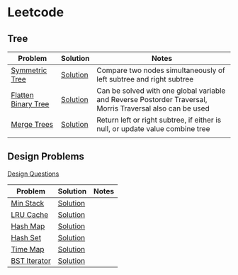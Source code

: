 # Leetcode

## Tree

[Symmetric Tree Problem]:https://leetcode.com/problems/symmetric-tree/description/
[Symmetric Tree  Solution]: https://github.com/GuptaRoshan/problem-solving/blob/main/src/leetcode/tree/SymmetricTree.java

[Flatten Binary Tree LinkedList]: https://leetcode.com/problems/flatten-binary-tree-to-linked-list/description/
[Flatten Binary Tree LinkedList Solution]: https://github.com/GuptaRoshan/problem-solving/blob/main/src/leetcode/tree/FlattenBinaryTreeLinkedList.java

[Merge Trees Problem]: https://leetcode.com/problems/merge-two-binary-trees/description/
[Merge Trees  Solution]: https://github.com/GuptaRoshan/problem-solving/blob/main/src/leetcode/tree/MergeTrees.java


| Problem                                                        | Solution                                            | Notes                                                                                                     |
|----------------------------------------------------------------|-----------------------------------------------------|-----------------------------------------------------------------------------------------------------------|
| [Symmetric Tree][Symmetric Tree Problem]                       | [Solution][Symmetric Tree  Solution]                | Compare two nodes simultaneously of left subtree and right subtree                                        |
| [Flatten Binary Tree][Flatten Binary Tree LinkedList Solution] | [Solution][Flatten Binary Tree LinkedList Solution] | Can be solved with one global variable and Reverse Postorder Traversal, Morris Traversal also can be used |
| [Merge Trees][Merge Trees Problem]                             | [Solution][Merge Trees  Solution]                   | Return left or right subtree, if either is null, or update value combine tree                             |
|                                                                |                                                     |                                                                                                           |                                                                                                           |


## Design Problems

[Design Questions](https://leetcode.com/tag/design/)

[Min Stack Problem]: https://leetcode.com/problems/min-stack/description/
[Min Stack Solution]: https://github.com/GuptaRoshan/problem-solving/blob/main/src/leetcode/design/MinStack.java

[LRU Cache Problem]: https://leetcode.com/problems/lru-cache/
[LRU Cache Solution]: https://github.com/GuptaRoshan/design/blob/main/src/leetcode/design/LRUCache.java

[Hash Map Problem]: https://leetcode.com/problems/design-hashmap/description/
[Hash Map Solution]: https://github.com/GuptaRoshan/design/blob/main/src/leetcode/design/HashMap.java

[Hash Set Problem]: https://leetcode.com/problems/design-hashset/description/
[Hash Set Solution]: https://github.com/GuptaRoshan/design/blob/main/src/leetcode/design/HashSet.java

[Time Map Problem]: https://leetcode.com/problems/time-based-key-value-store/description/
[Time Map Solution]: https://github.com/GuptaRoshan/design/blob/main/src/leetcode/design/TimeMap.java

[BST Iterator Problem]: https://leetcode.com/problems/binary-search-tree-iterator/description/
[BST Iterator Solution]: https://github.com/GuptaRoshan/design/blob/main/src/leetcode/design/BSTInorderIterator.java

| Problem                              | Solution                          | Notes |
|--------------------------------------|-----------------------------------|-------|
| [Min Stack][Min Stack Problem]       | [Solution][Min Stack Solution]    |       |
| [LRU Cache][LRU Cache Problem]       | [Solution][LRU Cache Solution]    |       |
| [Hash Map][Hash Map Problem]         | [Solution][Hash Map Solution]     |       |
| [Hash Set][Hash Set Problem]         | [Solution][Hash Set Solution]     |       |
| [Time Map][Time Map Problem]         | [Solution][Time Map Solution]     |       |
| [BST Iterator][BST Iterator Problem] | [Solution][BST Iterator Solution] |       |
